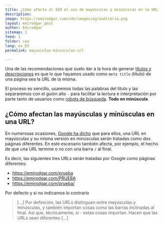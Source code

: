 ```yaml
---
title: ¿Cómo afecta al SEO el uso de mayúsculas y minúsculas en la URL?
description: 
image: https://emirodgar.com/cdn/images/og/auditoria.png
layout: emirodgar_post
author: Emirodgar
sitemap: 1
feed: 1
folder: seo
lang: es_ES
permalink: mayusculas-minusculas-url

---
```


Una de las recomendaciones que suelo dar a la hora de generar [títulos y descripciones](https://emirodgar.com/titulos-descripciones-seo) es que lo que hayamos usado como `meta title` (título) de una página sea la URL de la misma.

El proceso es sencillo, usaremos todas las palabras del título y las separaremos con el guión alto `-` para facilitar la lectura e interpretación por parte tanto de usuarios como [robots de búsqueda](https://emirodgar.com/detectar-googlebot). **Todo en minúscula**.

## ¿Cómo afectan las mayúsculas y minúsculas en una URL?

En numerosas ocasiones, [Google ha dicho](https://www.youtube.com/watch?v=d1xb84T0olI) que para ellos, una URL en mayúsculas y su misma versión en minúsculas serán tratadas como dos páginas diferentes. En este escenario también afecta, por ejemplo, el hecho de que una URL termine o no con una barra `/` al final.

Es decir, las siguientes tres URLs serán tratadas por Google como páginas diferentes:

- https://emirodgar.com/prueba
- https://emirodgar.com/PRUEBA
- https://emirodgar.com/prueba/

Por defecto y si no indicamos lo contrario 
> [...] Por definición, las URLs distinguen entre mayúsculas y minúsculas, y
> también importan cosas como las barras inclinadas al final. Así que,
> técnicamente, sí - estas cosas importan. Hacen que las URLs sean
> diferentes [...]


<!--stackedit_data:
eyJoaXN0b3J5IjpbLTIxNDYwNTIyNDFdfQ==
-->